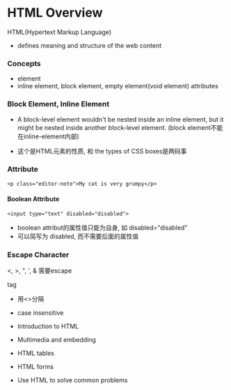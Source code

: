# HTML Overview
HTML(Hypertext Markup Language)
- defines meaning and structure of the web content

### Concepts
- element
 - inline element, block element, empty element(void element) 
attributes


### Block Element, Inline Element
- A block-level element wouldn't be nested inside an inline element, but it might be nested inside another block-level element. (block element不能在inline-element内部)

- 这个是HTML元素的性质, 和 the types of CSS boxes是两码事


### Attribute
`<p class="editor-note">My cat is very grumpy</p>`

#### Boolean Attribute
`<input type="text" disabled="disabled">`
- boolean attribut的属性值只能为自身, 如 disabled="disabled"
- 可以简写为 disabled, 而不需要后面的属性值





### Escape Character
<, >, ", ', & 需要escape











tag
- 用<>分隔
- case insensitive

- Introduction to HTML

- Multimedia and embedding

- HTML tables

- HTML forms

- Use HTML to solve common problems